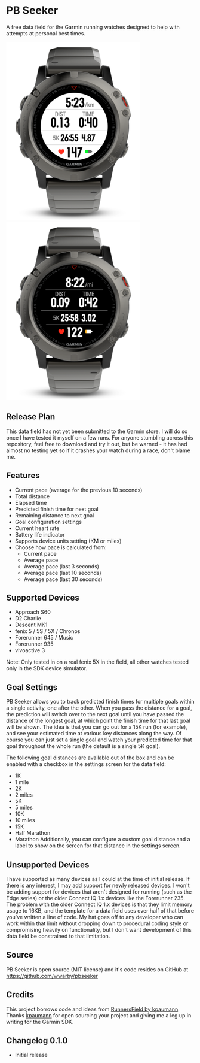 # PB Seeker

A free data field for the Garmin running watches designed to help with attempts at personal best times.

![PBSeeker Screenshot Bright](/screenshots/screenshot-1.png) ![PBSeeker Screenshot Dark](/screenshots/screenshot-2.png)

## Release Plan
This data field has not yet been submitted to the Garmin store. I will do so once I have tested it myself on a few runs.
For anyone stumbling across this repository, feel free to download and try it out, but be warned - it has had almost no
testing yet so if it crashes your watch during a race, don't blame me.

## Features
- Current pace (average for the previous 10 seconds)
- Total distance
- Elapsed time
- Predicted finish time for next goal
- Remaining distance to next goal
- Goal configuration settings
- Current heart rate
- Battery life indicator
- Supports device units setting (KM or miles)
- Choose how pace is calculated from:
   - Current pace
   - Average pace
   - Average pace (last 3 seconds)
   - Average pace (last 10 seconds)
   - Average pace (last 30 seconds)

## Supported Devices
- Approach S60
- D2 Charlie
- Descent MK1
- fenix 5 / 5S / 5X / Chronos
- Forerunner 645 / Music
- Forerunner 935
- vivoactive 3

Note: Only tested in on a real fenix 5X in the field, all other watches tested only in the SDK device simulator.

## Goal Settings
PB Seeker allows you to track predicted finish times for multiple goals within a single activity, one after the other.
When you pass the distance for a goal, the prediction will switch over to the next goal until you have passed the distance
of the longest goal, at which point the finish time for that last goal will be shown. The idea is that you can go out for
a 15K run (for example), and see your estimated time at various key distances along the way. Of course you can just set
a single goal and watch your predicted time for that goal throughout the whole run (the default is a single 5K goal).

The following goal distances are available out of the box and can be enabled with a checkbox in the settings screen for
the data field:
- 1K
- 1 mile
- 2K
- 2 miles
- 5K
- 5 miles
- 10K
- 10 miles
- 15K
- Half Marathon
- Marathon
Additionally, you can configure a custom goal distance and a label to show on the screen for that distance in the settings
screen.

## Unsupported Devices
I have supported as many devices as I could at the time of initial release. If there is any interest, I may add support
for newly released devices. I won't be adding support for devices that aren't designed for running (such as the Edge series)
or the older Connect IQ 1.x devices like the Forerunner 235. The problem with the older Connect IQ 1.x devices is that they
limit memory usage to 16KB, and the template for a data field uses over half of that before you've written a line of code.
My hat goes off to any developer who can work within that limit without dropping down to procedural coding style or
compromising heavily on functionality, but I don't want development of this data field be constrained to that limitation.

## Source
PB Seeker is open source (MIT license) and it's code resides on GitHub at https://github.com/wwarby/pbseeker

## Credits
This project borrows code and ideas from [RunnersField by kpaumann](https://github.com/kopa/RunnersField).
Thanks [kpaumann](https://apps.garmin.com/en-GB/developer/ab0f2743-88d2-4f32-9fb0-5fc8ba61e55a/apps) for open sourcing
your project and giving me a leg up in writing for the Garmin SDK.

## Changelog 0.1.0
- Initial release